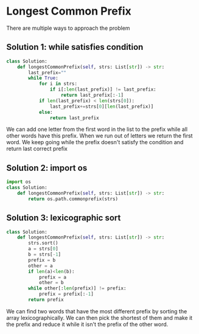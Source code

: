 # Longest Common Prefix
There are multiple ways to approach the problem
## Solution 1: while satisfies condition
```python
class Solution:
    def longestCommonPrefix(self, strs: List[str]) -> str:
        last_prefix=""
        while True:
            for i in strs:
                if i[:len(last_prefix)] != last_prefix:
                    return last_prefix[:-1]
            if len(last_prefix) < len(strs[0]):
                last_prefix+=strs[0][len(last_prefix)]
            else: 
                return last_prefix
```
We can add one letter from the first word in the list to the prefix while all other words have this prefix. When we run out of letters we return the first word. We keep going while the prefix doesn't satisfy the condition and return last correct prefix
## Solution 2: import os
```python
import os
class Solution:
    def longestCommonPrefix(self, strs: List[str]) -> str: 
        return os.path.commonprefix(strs)
```
## Solution 3: lexicographic sort
```python
class Solution:
    def longestCommonPrefix(self, strs: List[str]) -> str: 
        strs.sort()
        a = strs[0]
        b = strs[-1]
        prefix = b
        other = a
        if len(a)<len(b):
            prefix = a
            other = b
        while other[:len(prefix)] != prefix:
            prefix = prefix[:-1]
        return prefix
```
We can find two words that have the most different prefix by sorting the array lexicographically. We can then pick the shortest of them and make it the prefix and reduce it while it isn't the prefix of the other word.
